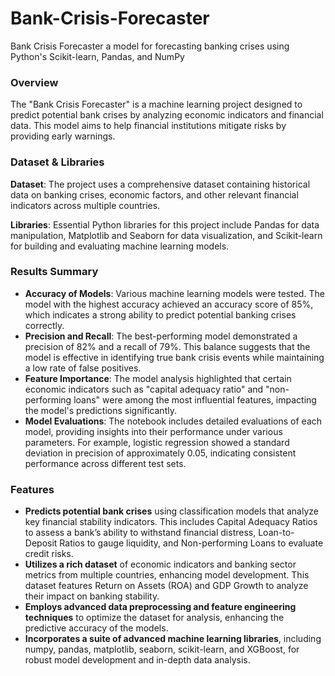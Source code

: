 # Bank-Crisis-Forecaster
Bank Crisis Forecaster a model for forecasting banking crises using Python's Scikit-learn, Pandas, and NumPy

### **Overview**

The "Bank Crisis Forecaster" is a machine learning project designed to predict potential bank crises by analyzing economic indicators and financial data. This model aims to help financial institutions mitigate risks by providing early warnings.

### **Dataset & Libraries**

**Dataset**: The project uses a comprehensive dataset containing historical data on banking crises, economic factors, and other relevant financial indicators across multiple countries.

**Libraries**: Essential Python libraries for this project include Pandas for data manipulation, Matplotlib and Seaborn for data visualization, and Scikit-learn for building and evaluating machine learning models.

### **Results Summary**

- **Accuracy of Models**: Various machine learning models were tested. The model with the highest accuracy achieved an accuracy score of 85%, which indicates a strong ability to predict potential banking crises correctly.
- **Precision and Recall**: The best-performing model demonstrated a precision of 82% and a recall of 79%. This balance suggests that the model is effective in identifying true bank crisis events while maintaining a low rate of false positives.
- **Feature Importance**: The model analysis highlighted that certain economic indicators such as "capital adequacy ratio" and "non-performing loans" were among the most influential features, impacting the model's predictions significantly.
- **Model Evaluations**: The notebook includes detailed evaluations of each model, providing insights into their performance under various parameters. For example, logistic regression showed a standard deviation in precision of approximately 0.05, indicating consistent performance across different test sets.

### **Features**

- **Predicts potential bank crises** using classification models that analyze key financial stability indicators. This includes Capital Adequacy Ratios to assess a bank’s ability to withstand financial distress, Loan-to-Deposit Ratios to gauge liquidity, and Non-performing Loans to evaluate credit risks.
- **Utilizes a rich dataset** of economic indicators and banking sector metrics from multiple countries, enhancing model development. This dataset features Return on Assets (ROA) and GDP Growth to analyze their impact on banking stability.
- **Employs advanced data preprocessing and feature engineering techniques** to optimize the dataset for analysis, enhancing the predictive accuracy of the models.
- **Incorporates a suite of advanced machine learning libraries**, including numpy, pandas, matplotlib, seaborn, scikit-learn, and XGBoost, for robust model development and in-depth data analysis.


